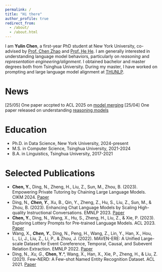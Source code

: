 ```yaml
---
permalink: /
title: "Hi there"
author_profile: true
redirect_from: 
  - /about/
  - /about.html
---
```



I am **Yulin Chen**, a first-year PhD student at New York University, co-advised by [Prof. Chen Zhao](http://www.chenz.umiacs.io/) and [Prof. He He](https://hhexiy.github.io/). I am generally interested in understanding language model behaviors, particularly on *reasoning* and *representation engineering/alignment*. I obtained bachelor and master degrees both from Tsinghua University. During my master, I have worked on prompting and large language model alignment at [THUNLP](https://nlp.csai.tsinghua.edu.cn/).

News
====
[25/05] One paper accpted to ACL 2025 on [model merging](https://arxiv.org/abs/2403.08281)
[25/04] One paper released on understanding [reasoning models](https://arxiv.org/abs/2504.05419)


Education
======
* Ph.D. in Data Science, New York University, 2024-present
* M.S. in Computer Science, Tsinghua University, 2021-2024
* B.A. in Linguistics, Tsinghua University, 2017-2021


Selected Publications
======
* **Chen, Y.**, Ding, N., Zheng, H., Liu, Z., Sun, M., Zhou, B. (2023). Empowering Private Tutoring by Chaining Large Language Models. CIKM 2024. [Paper](https://arxiv.org/pdf/2309.08112)
* Ding, N.*, **Chen, Y.***, Xu, B., Qin, Y., Zheng, Z., Hu, S., Liu, Z., Sun, M., & Zhou, B. (2023). Enhancing Chat Language Models by Scaling High-quality Instructional Conversations. EMNLP 2023. [Paper](https://aclanthology.org/2023.emnlp-main.183.pdf)
* **Chen, Y.**, Ding, N., Wang, X., Hu, S., Zheng, H., Liu, Z., & Xie, P. (2023). Exploring Lottery Prompts for Pre-trained Language Models. ACL 2023. [Paper](https://aclanthology.org/2023.acl-long.860.pdf)
* Wang, X.*, **Chen, Y.***, Ding, N., Peng, H., Wang, Z., Lin, Y., Han, X., Hou, L., Li, J., Liu, Z., Li, P., & Zhou, J. (2022). MAVEN-ERE: A Unified Large-scale Dataset for Event Coreference, Temporal, Causal, and Subevent Relation Extraction. EMNLP 2022. [Paper](https://aclanthology.org/2022.emnlp-main.60.pdf)
* Ding, N.*, Xu, G.*, **Chen, Y.***, Wang, X., Han, X., Xie, P., Zheng, H., & Liu, Z. (2021). Few-NERD: A Few-shot Named Entity Recognition Dataset. ACL 2021. [Paper](https://aclanthology.org/2021.acl-long.248.pdf)

<!-- For more info
------
More info about configuring academicpages can be found in [the guide](https://academicpages.github.io/markdown/). The [guides for the Minimal Mistakes theme](https://mmistakes.github.io/minimal-mistakes/docs/configuration/) (which this theme was forked from) might also be helpful. -->
